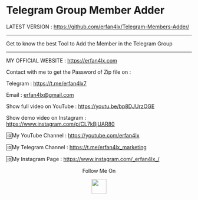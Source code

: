 # Telegram Group Member Adder
LATEST VERSION : https://github.com/erfan4lx/Telegram-Members-Adder/

***
Get to know the best Tool to Add the Member in the Telegram Group
***

 MY OFFICIAL WEBSITE : https://erfan4lx.com

Contact with me to get the Password of Zip file on :

 Telegram : https://t.me/erfan4lx7
  
 Email : erfan4lx@gmail.com

Show full video on YouTube : https://youtu.be/bp8DJUrzOGE

Show demo video on Instagram : https://www.instagram.com/p/CL7kBjUAR80

🆔My YouTube Channel : https://youtube.com/erfan4lx

🆔My Telegram Channel : https://t.me/erfan4lx_marketing

🆔My Instagram Page : https://www.instagram.com/_erfan4lx_/

<p align="center">
  Follow Me On
</p>
<p align="center">
  <a href="https://www.youtube.com/c/erfan4lx?sub_confirmation=1">
    <img src="https://www.iconsdb.com/icons/preview/black/youtube-4-xxl.png" width="40" height="40">
  </a>
</p>
